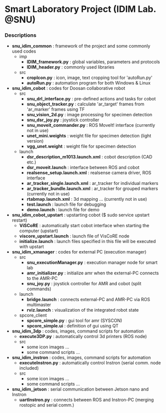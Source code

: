 # Smart Laboratory Project (IDIM Lab. @SNU)

### Descriptions
- **snu_idim_common** : framework of the project and some commonly used codes
    - imp
        - **IDIM_framework.py** : global variables, parameters and protocols
        - **IDIM_header.py** : commonly used libraries
    - src
        - **cropIcon.py** : icon, image, text cropping tool for 'autoRun.py'
        - **autoRun.py** : automation program for both Windows & Linux
- **snu_idim_cobot** : codes for Doosan collaborative robot
    - src
        - **snu_drl_interface.py** : pre-defined actions and tasks for cobot
        - **snu_object_tracker.py** : calculate 'ar_target' frames from 'ar_marker' frames using TF
        - **snu_vision_2d.py** : image processing for specimen detection
        - **snu_dsr_joy.py** : joystick controller
        - **snu_moveit_commander.py** : ROS MoveIt! interface (currently not in use)
        - **unet_mini.weights** : weight file for specimen detection (light version)
        - **vgg_unet.weight** : weight file for specimen detection
    - launch
        - **dsr_description_m1013.launch.xml** : cobot description (CAD etc.)
        - **dsr_moveit.launch** : interface between ROS and cobot
        - **realsense_setup.launch.xml** : realsense camera driver, ROS interface
        - **ar_tracker_single.launch.xml** : ar_tracker for individual markers
        - **ar_tracker_bundle.launch.xml** : ar_tracker for grouped markers (currently not in use)
        - **rtabmap.launch.xml** : 3d mapping ... (currently not in use)
        - **test.launch** : launch file for debugging
        - **demo.launch** : launch file for demo
- **snu_idim_cobot_upstart** : upstarting cobot ($ sudo service upstart restart)
    - **ViSCoRE** : automatically start cobot interface when starting the computer (upstart)
    - **viscore_upstart.launch** : launch file of VisCoRE node
    - **initialize.launch** : launch files specified in this file will be executed with upstart
- **snu_idim_xmanager** : codes for external PC (execution manager)
    - src
        - **snu_executionManager.py** : execution manager node for smart lab
        - **amr_initializer.py** : initialize amr when the external-PC connects to the AMR-PC
        - **snu_joy.py** : joystick controller for AMR and cobot (split commands)
    - launch
        - **bridge.launch** : connects external-PC and AMR-PC via ROS multimaster
        - **rviz.launch** : visualization of the integrated robot state
    - spcore_client
        - **spcore_simple.py** : gui tool for amr (SYSCON)
        - **spcore_simple.ui** : definition of gui using QT
- **snu_idim_3dp** : codes, images, command scripts for automation
    - **execute3DP.py** : automatically control 3d printers (ROS node)
    - src
        - some icon images ...
        - some command scripts ...
- **snu_idim_instron** : codes, images, command scripts for automation
    - **executeInstron.py** : automatically control Instron (serial comm. node included)
    - src
        - some icon images ...
        - some command scripts ...
- **snu_idim_jetson** : serial communication between Jetson nano and Instron
    - **uartInstron.py** : connects between ROS and Instron-PC (merging rostopic and serial comm.)
